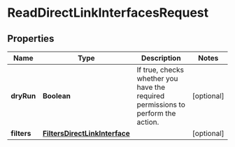 

# ReadDirectLinkInterfacesRequest


## Properties

| Name | Type | Description | Notes |
|------------ | ------------- | ------------- | -------------|
|**dryRun** | **Boolean** | If true, checks whether you have the required permissions to perform the action. |  [optional] |
|**filters** | [**FiltersDirectLinkInterface**](FiltersDirectLinkInterface.md) |  |  [optional] |



